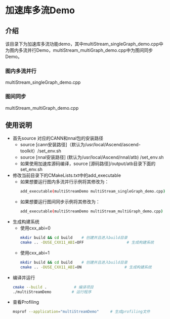 # 加速库多流Demo
## 介绍
该目录下为加速库多流功能demo，其中multiStream_singleGraph_demo.cpp中为图内多流并行Demo，multiStream_multiGraph_demo.cpp中为图间同步Demo。
### 图内多流并行
multiStream_singleGraph_demo.cpp
### 图间同步
multiStream_multiGraph_demo.cpp
## 使用说明
- 首先source 对应的CANN和nnal包的安装路径
    - source [cann安装路径]（默认为/usr/local/Ascend/ascend-toolkit）/set_env.sh
    - source [nnal安装路径] (默认为/usr/local/Ascend/nnal/atb) /set_env.sh
    - 如果使用加速库源码编译，source [源码路径]/output/atb目录下面的set_env.sh
- 修改当前目录下的CMakeLists.txt中的add_executable
    - 如果想要运行图内多流并行示例将其修改为：
        ```sh
        add_executable(multiStreamDemo multiStream_singleGraph_demo.cpp)
        ```
    - 如果想要运行图间同步示例将其修改为：
        ```sh
        add_executable(multiStreamDemo multiStream_multiGraph_demo.cpp)
        ```
- 生成构建系统
    - 使用cxx_abi=0
        ```sh
        mkdir build && cd build    # 创建并且进入build目录
        cmake .. -DUSE_CXX11_ABI=OFF                   # 生成构建系统
        ```
    - 使用cxx_abi=1
        ```sh
        mkdir build && cd build    # 创建并且进入build目录
        cmake .. -DUSE_CXX11_ABI=ON                   # 生成构建系统
        ```
- 编译并运行
    ```sh
    cmake --build .            # 编译项目
    ./multiStreamDemo         # 运行程序
    ```
- 查看Profiling
    ```sh
    msprof --application="multiStreamDemo"     # 生成profiling文件
    ```